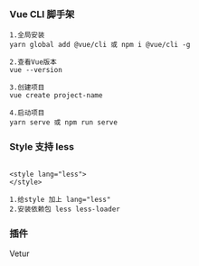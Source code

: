 ### Vue CLI 脚手架
```shell
1.全局安装
yarn global add @vue/cli 或 npm i @vue/cli -g

2.查看Vue版本
vue --version

3.创建项目
vue create project-name

4.启动项目
yarn serve 或 npm run serve

```

### Style 支持 less
```shell

<style lang="less">
</style>

1.给style 加上 lang="less"
2.安装依赖包 less less-loader

```

### 插件
Vetur
